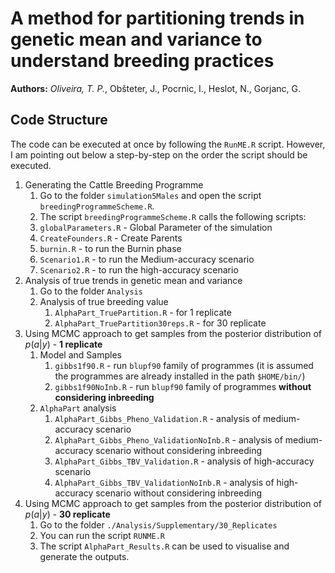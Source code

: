 # A method for partitioning trends in genetic mean and variance to understand breeding practices

**Authors:** *Oliveira, T. P.*, Obšteter, J., Pocrnic, I., Heslot, N., Gorjanc, G.


## Code Structure

The code can be executed at once by following the ```RunME.R``` script.
However, I am pointing out below a step-by-step on the order the script should be executed.

1. Generating the Cattle Breeding Programme
    1. Go to the folder ```simulation5Males``` and open the script ```breedingProgrammeScheme.R```.
    2. The script ```breedingProgrammeScheme.R``` calls the following scripts:
    3. ```globalParameters.R``` - Global Parameter of the simulation
    4. ```CreateFounders.R``` - Create Parents
    5. ```burnin.R``` - to run the Burnin phase
    6. ```Scenario1.R``` - to run the Medium-accuracy scenario
    7. ```Scenario2.R``` - to run the high-accuracy scenario
2. Analysis of true trends in genetic mean and variance
    1. Go to the folder ```Analysis```
    2. Analysis of true breeding value
        1. ```AlphaPart_TruePartition.R``` - for 1 replicate
        1. ```AlphaPart_TruePartition30reps.R``` - for 30 replicate
3. Using MCMC approach to get samples from the posterior distribution of $p(a|y)$ - **1 replicate**
    1. Model and Samples
        1. ```gibbs1f90.R``` - run `blupf90` family of programmes (it is assumed the programmes are already installed in the path ```$HOME/bin/```)
        2. ```gibbs1f90NoInb.R``` - run `blupf90` family of programmes **without considering inbreeding**
    2. `AlphaPart` analysis
        1. ```AlphaPart_Gibbs_Pheno_Validation.R``` - analysis of medium-accuracy scenario
        2. ```AlphaPart_Gibbs_Pheno_ValidationNoInb.R``` - analysis of medium-accuracy scenario without considering inbreeding
        3. ```AlphaPart_Gibbs_TBV_Validation.R``` - analysis of high-accuracy scenario
        4. ```AlphaPart_Gibbs_TBV_ValidationNoInb.R``` - analysis of high-accuracy scenario without considering inbreeding
4. Using MCMC approach to get samples from the posterior distribution of $p(a|y)$ - **30 replicate**
    1. Go to the folder ```./Analysis/Supplementary/30_Replicates```
    2. You can run the script ```RUNME.R```
    3. The script ```AlphaPart_Results.R``` can be used to visualise and generate the outputs.

